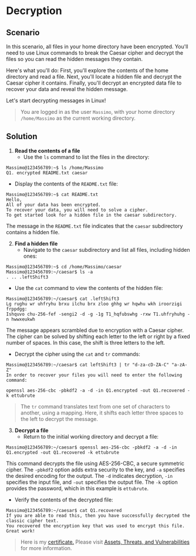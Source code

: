 # Decryption

## Scenario

In this scenario, all files in your home directory have been encrypted. You'll need to use Linux commands to break the Caesar cipher and decrypt the files so you can read the hidden messages they contain.

Here's what you'll do: First, you'll explore the contents of the home directory and read a file. Next, you'll locate a hidden file and decrypt the Caesar cipher it contains. Finally, you'll decrypt an encrypted data file to recover your data and reveal the hidden message.

Let's start decrypting messages in Linux!

> You are logged in as the user `Massimo`, with your home directory `/home/Massimo` as the current working directory.

## Solution 

1. **Read the contents of a file**
   - Use the `ls` command to list the files in the directory:  
```
Massimo@123456789:~$ ls /home/Massimo
Q1. encrypted README.txt caesar
```
   - Display the contents of the `README.txt` file:  
```
Massimo@123456789:~$ cat README.txt
Hello,
All of your data has been encrypted.
To recover your data, you will need to solve a cipher.
To get started look for a hidden file in the caesar subdirectory.
```
   The message in the `README.txt` file indicates that the `caesar` subdirectory contains a hidden file.

2. **Find a hidden file**
   - Navigate to the `caesar` subdirectory and list all files, including hidden ones:  
```
Massimo@123456789:~$ cd /home/Massimo/caesar
Massimo@123456789:~/caesar$ ls -a
. .. .leftShift3
```

   - Use the `cat` command to view the contents of the hidden file:  
```
Massimo@123456789:~/caesar$ cat .leftShift3 
Lg rughu wr uhfryhu brxu ilchu brx zloo ghhg wr hqwhu wkh iroorzigi frppdgg:
Ishquvo chu-256-fef -sengi2 -d -g -1g T1_hqfubswhg -rxw T1.uhfryhuhg -n hwwxeukwh
```

   The message appears scrambled due to encryption with a Caesar cipher. The cipher can be solved by shifting each letter to the left or right by a fixed number of spaces. In this case, the shift is three letters to the left.

   - Decrypt the cipher using the `cat` and `tr` commands:  
```
Massimo@123456789:~/caesar$ cat leftShift3 | tr "d-za-cD-ZA-C" "a-zA-Z"
In order to recover your files you will need to enter the following command:

openssl aes-256-cbc -pbkdf2 -a -d -in Q1.encrypted -out Q1.recovered -k ettubrute
```

   > The `tr` command translates text from one set of characters to another, using a mapping. Here, it shifts each letter three spaces to the left to decrypt the message.

3. **Decrypt a file**
   - Return to the initial working directory and decrypt a file:  
```
Massimo@123456789:~/caesar$ openssl aes-256-cbc -pbkdf2 -a -d -in Q1.encrypted -out Q1.recovered -k ettubrute
```
   This command decrypts the file using AES-256-CBC, a secure symmetric cipher. The `-pbkdf2` option adds extra security to the key, and `-a` specifies the desired encoding for the output. The `-d` indicates decryption, `-in` specifies the input file, and `-out` specifies the output file. The `-k` option provides the password, which in this example is `ettubrute`.

   - Verify the contents of the decrypted file:  
```
Massimo@123456789:~/caesar$ cat Q1.recovered
If you are able to read this, then you have successfully decrypted the classic cipher text.
You recovered the encryption key that was used to encrypt this file. Great work!
```

> Here is my [certificate.](https://www.coursera.org/account/accomplishments/certificate/B258J22VCWY2) Please visit [Assets, Threats, and Vulnerabilities](https://www.coursera.org/learn/assets-threats-and-vulnerabilities?specialization=google-cybersecurity) for more information.
